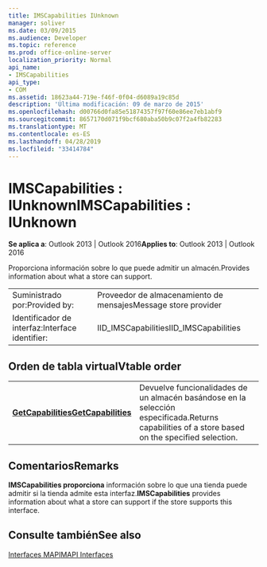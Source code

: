 ```yaml
---
title: IMSCapabilities IUnknown
manager: soliver
ms.date: 03/09/2015
ms.audience: Developer
ms.topic: reference
ms.prod: office-online-server
localization_priority: Normal
api_name:
- IMSCapabilities
api_type:
- COM
ms.assetid: 18623a44-719e-f46f-0f04-d6089a19c85d
description: 'Última modificación: 09 de marzo de 2015'
ms.openlocfilehash: d00766d0fa85e51874357f97f60e86ee7eb1abf9
ms.sourcegitcommit: 8657170d071f9bcf680aba50b9c07f2a4fb82283
ms.translationtype: MT
ms.contentlocale: es-ES
ms.lasthandoff: 04/28/2019
ms.locfileid: "33414784"
---
```

# <a name="imscapabilities--iunknown"></a><span data-ttu-id="531cb-103">IMSCapabilities : IUnknown</span><span class="sxs-lookup"><span data-stu-id="531cb-103">IMSCapabilities : IUnknown</span></span>

  
  
<span data-ttu-id="531cb-104">**Se aplica a**: Outlook 2013 | Outlook 2016</span><span class="sxs-lookup"><span data-stu-id="531cb-104">**Applies to**: Outlook 2013 | Outlook 2016</span></span> 
  
<span data-ttu-id="531cb-105">Proporciona información sobre lo que puede admitir un almacén.</span><span class="sxs-lookup"><span data-stu-id="531cb-105">Provides information about what a store can support.</span></span>
  
|||
|:-----|:-----|
|<span data-ttu-id="531cb-106">Suministrado por:</span><span class="sxs-lookup"><span data-stu-id="531cb-106">Provided by:</span></span>  <br/> |<span data-ttu-id="531cb-107">Proveedor de almacenamiento de mensajes</span><span class="sxs-lookup"><span data-stu-id="531cb-107">Message store provider</span></span>  <br/> |
|<span data-ttu-id="531cb-108">Identificador de interfaz:</span><span class="sxs-lookup"><span data-stu-id="531cb-108">Interface identifier:</span></span>  <br/> |<span data-ttu-id="531cb-109">IID_IMSCapabilities</span><span class="sxs-lookup"><span data-stu-id="531cb-109">IID_IMSCapabilities</span></span>  <br/> |
   
## <a name="vtable-order"></a><span data-ttu-id="531cb-110">Orden de tabla virtual</span><span class="sxs-lookup"><span data-stu-id="531cb-110">Vtable order</span></span>

|||
|:-----|:-----|
|<span data-ttu-id="531cb-111">**[GetCapabilities](imscapabilities-getcapabilities.md)**</span><span class="sxs-lookup"><span data-stu-id="531cb-111">**[GetCapabilities](imscapabilities-getcapabilities.md)**</span></span> <br/> |<span data-ttu-id="531cb-112">Devuelve funcionalidades de un almacén basándose en la selección especificada.</span><span class="sxs-lookup"><span data-stu-id="531cb-112">Returns capabilities of a store based on the specified selection.</span></span>  <br/> |
   
## <a name="remarks"></a><span data-ttu-id="531cb-113">Comentarios</span><span class="sxs-lookup"><span data-stu-id="531cb-113">Remarks</span></span>

 <span data-ttu-id="531cb-114">**IMSCapabilities proporciona** información sobre lo que una tienda puede admitir si la tienda admite esta interfaz.</span><span class="sxs-lookup"><span data-stu-id="531cb-114">**IMSCapabilities** provides information about what a store can support if the store supports this interface.</span></span> 
  
## <a name="see-also"></a><span data-ttu-id="531cb-115">Consulte también</span><span class="sxs-lookup"><span data-stu-id="531cb-115">See also</span></span>



[<span data-ttu-id="531cb-116">Interfaces MAPI</span><span class="sxs-lookup"><span data-stu-id="531cb-116">MAPI Interfaces</span></span>](mapi-interfaces.md)

